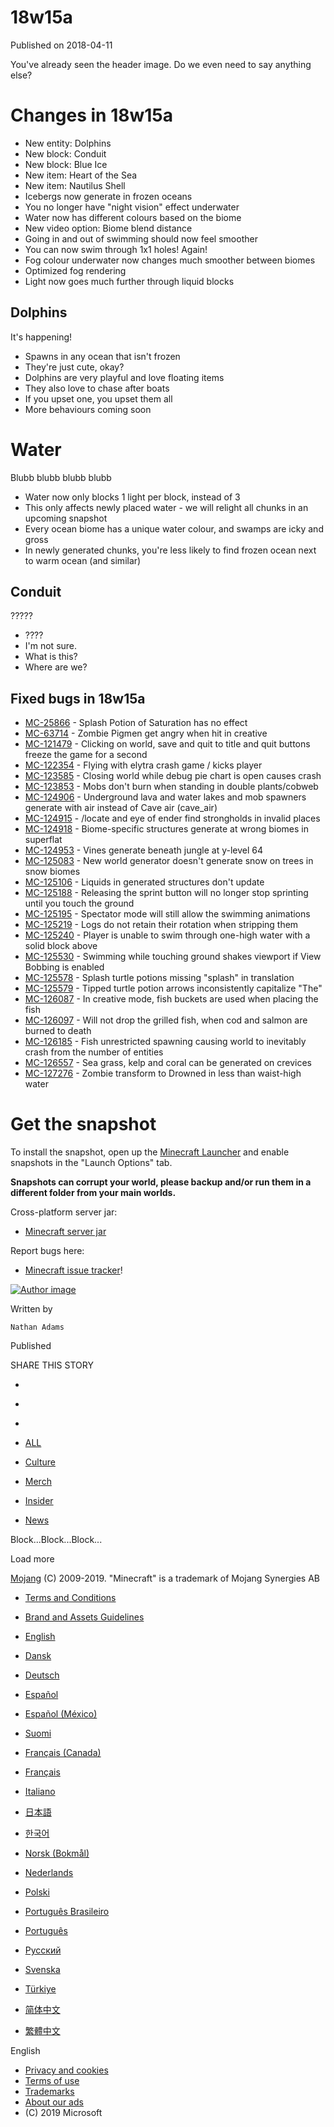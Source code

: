 # 18w15a
Published on 2018-04-11

You've already seen the header image. Do we even need to say anything else?

#  Changes in 18w15a

  * New entity: Dolphins
  * New block: Conduit
  * New block: Blue Ice
  * New item: Heart of the Sea
  * New item: Nautilus Shell
  * Icebergs now generate in frozen oceans
  * You no longer have "night vision" effect underwater
  * Water now has different colours based on the biome
  * New video option: Biome blend distance
  * Going in and out of swimming should now feel smoother
  * You can now swim through 1x1 holes! Again!
  * Fog colour underwater now changes much smoother between biomes
  * Optimized fog rendering
  * Light now goes much further through liquid blocks

##  Dolphins

It's happening!

  * Spawns in any ocean that isn't frozen
  * They're just cute, okay?
  * Dolphins are very playful and love floating items
  * They also love to chase after boats
  * If you upset one, you upset them all
  * More behaviours coming soon

#  Water

Blubb blubb blubb blubb

  * Water now only blocks 1 light per block, instead of 3
  * This only affects newly placed water - we will relight all chunks in an upcoming snapshot
  * Every ocean biome has a unique water colour, and swamps are icky and gross
  * In newly generated chunks, you're less likely to find frozen ocean next to warm ocean (and similar)

##  Conduit

?????

  * ????
  * I'm not sure.
  * What is this?
  * Where are we?

##  Fixed bugs in 18w15a

  * [MC-25866](https://bugs.mojang.com/browse/MC-25866) \- Splash Potion of Saturation has no effect
  * [MC-63714](https://bugs.mojang.com/browse/MC-63714) \- Zombie Pigmen get angry when hit in creative
  * [MC-121479](https://bugs.mojang.com/browse/MC-121479) \- Clicking on world, save and quit to title and quit buttons freeze the game for a second
  * [MC-122354](https://bugs.mojang.com/browse/MC-122354) \- Flying with elytra crash game / kicks player
  * [MC-123585](https://bugs.mojang.com/browse/MC-123585) \- Closing world while debug pie chart is open causes crash
  * [MC-123853](https://bugs.mojang.com/browse/MC-123853) \- Mobs don't burn when standing in double plants/cobweb
  * [MC-124906](https://bugs.mojang.com/browse/MC-124906) \- Underground lava and water lakes and mob spawners generate with air instead of Cave air (cave_air)
  * [MC-124915](https://bugs.mojang.com/browse/MC-124915) \- /locate and eye of ender find strongholds in invalid places
  * [MC-124918](https://bugs.mojang.com/browse/MC-124918) \- Biome-specific structures generate at wrong biomes in superflat
  * [MC-124953](https://bugs.mojang.com/browse/MC-124953) \- Vines generate beneath jungle at y-level 64
  * [MC-125083](https://bugs.mojang.com/browse/MC-125083) \- New world generator doesn't generate snow on trees in snow biomes
  * [MC-125106](https://bugs.mojang.com/browse/MC-125106) \- Liquids in generated structures don't update
  * [MC-125188](https://bugs.mojang.com/browse/MC-125188) \- Releasing the sprint button will no longer stop sprinting until you touch the ground
  * [MC-125195](https://bugs.mojang.com/browse/MC-125195) \- Spectator mode will still allow the swimming animations
  * [MC-125219](https://bugs.mojang.com/browse/MC-125219) \- Logs do not retain their rotation when stripping them
  * [MC-125240](https://bugs.mojang.com/browse/MC-125240) \- Player is unable to swim through one-high water with a solid block above
  * [MC-125530](https://bugs.mojang.com/browse/MC-125530) \- Swimming while touching ground shakes viewport if View Bobbing is enabled
  * [MC-125578](https://bugs.mojang.com/browse/MC-125578) \- Splash turtle potions missing "splash" in translation
  * [MC-125579](https://bugs.mojang.com/browse/MC-125579) \- Tipped turtle potion arrows inconsistently capitalize "The"
  * [MC-126087](https://bugs.mojang.com/browse/MC-126087) \- In creative mode, fish buckets are used when placing the fish
  * [MC-126097](https://bugs.mojang.com/browse/MC-126097) \- Will not drop the grilled fish, when cod and salmon are burned to death
  * [MC-126185](https://bugs.mojang.com/browse/MC-126185) \- Fish unrestricted spawning causing world to inevitably crash from the number of entities
  * [MC-126557](https://bugs.mojang.com/browse/MC-126557) \- Sea grass, kelp and coral can be generated on crevices
  * [MC-127276](https://bugs.mojang.com/browse/MC-127276) \- Zombie transform to Drowned in less than waist-high water

#  Get the snapshot

To install the snapshot, open up the [Minecraft Launcher](/download) and
enable snapshots in the "Launch Options" tab.

 **Snapshots can corrupt your world, please backup and/or run them in a
different folder from your main worlds.**

Cross-platform server jar:

  * [Minecraft server jar](https://launcher.mojang.com/mc/game/18w15a/server/3f9534ab77a524593db7a20196e41ae36b23d69d/server.jar)

Report bugs here:

  * [Minecraft issue tracker](https://bugs.mojang.com/browse/MC)!

[ ![Author
image](/content/dam/archive/d253f6cc9bc41748d2a4143064c9102d-Mojang_Avatars_302x170px_0013_Nathan_Avatar00.png)
]()

Written by

    Nathan Adams
Published

    

SHARE THIS STORY

  * [ ](https://www.facebook.com/sharer/sharer.php?u=https%3A%2F%2Fwww.minecraft.net%2Fen-us%2Farticle%2Fminecraft-snapshot-18w15a)
  * [ ](https://twitter.com/home?status=https%3A%2F%2Fwww.minecraft.net%2Fen-us%2Farticle%2Fminecraft-snapshot-18w15a)
  * [ ](https://www.reddit.com/submit?url=https%3A%2F%2Fwww.minecraft.net%2Fen-us%2Farticle%2Fminecraft-snapshot-18w15a)

  * [ALL](javascript:;)
  * [Culture](javascript:;)
  * [Merch](javascript:;)
  * [Insider](javascript:;)
  * [News](javascript:;)

Block...Block...Block...

Load more

[ ](https://mojang.com?ref=ft)

[Mojang](https://mojang.com) (C) 2009-2019. "Minecraft" is a trademark of
Mojang Synergies AB

  * [ Terms and Conditions ](https://account.mojang.com/terms?ref=ft)
  * [ Brand and Assets Guidelines ](https://account.mojang.com/terms?ref=ft#brand)

  * [English](/en-us/)
  * [Dansk](/da-dk/)
  * [Deutsch](/de-de/)
  * [Español](/es-es/)
  * [Español (México)](/es-mx/)
  * [Suomi](/fi-fi/)
  * [Français (Canada)](/fr-ca/)
  * [Français](/fr-fr/)
  * [Italiano](/it-it/)
  * [日本語](/ja-jp/)
  * [한국어](/ko-kr/)
  * [Norsk (Bokmål)](/nb-no/)
  * [Nederlands](/nl-nl/)
  * [Polski](/pl-pl/)
  * [Português Brasileiro](/pt-br/)
  * [Português](/pt-pt/)
  * [Русский](/ru-ru/)
  * [Svenska](/sv-se/)
  * [Türkiye](/tr-tr/)
  * [简体中文](/zh-hans/)
  * [繁體中文](/zh-hant/)

English

  * [Privacy and cookies](http://go.microsoft.com/fwlink/?linkid=521839)
  * [Terms of use](http://go.microsoft.com/fwlink/?linkid=206977)
  * [Trademarks](http://www.microsoft.com/trademarks)
  * [About our ads](http://choice.microsoft.com/)
  * (C) 2019 Microsoft

[ ](http://www.microsoft.com/)



